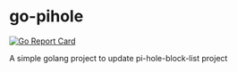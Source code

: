 # go-pihole

[![Go Report Card](https://goreportcard.com/badge/github.com/thiago-scherrer/go-pihole)](https://goreportcard.com/report/github.com/thiago-scherrer/go-pihole)

A simple golang project to update pi-hole-block-list project
